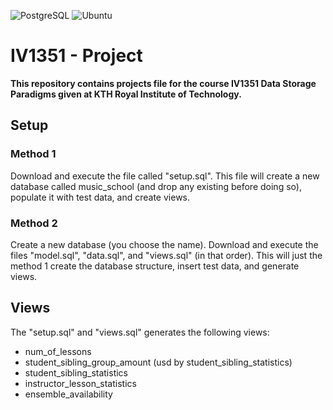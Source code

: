 ![PostgreSQL](https://img.shields.io/badge/PostgreSQL-316192?style=for-the-badge&logo=postgresql&logoColor=white)
![Ubuntu](https://img.shields.io/badge/Ubuntu-E95420?style=for-the-badge&logo=ubuntu&logoColor=white)

# IV1351 - Project

**This repository contains projects file for the course IV1351 Data Storage Paradigms given at KTH Royal Institute of Technology.**

## Setup

### Method 1
Download and execute the file called "setup.sql". This file will create a new database called music_school (and drop any existing before doing so), populate it with test data, and create views.

### Method 2
Create a new database (you choose the name). Download and execute the files "model.sql", "data.sql", and "views.sql" (in that order). This will just the method 1 create the database structure, insert test data, and generate views.

## Views

The "setup.sql" and "views.sql" generates the following views:
- num_of_lessons
- student_sibling_group_amount (usd by student_sibling_statistics)
- student_sibling_statistics
- instructor_lesson_statistics
- ensemble_availability